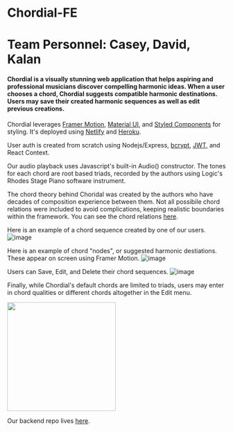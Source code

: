 # Chordial-FE

# Team Personnel: Casey, David, Kalan

#### Chordial is a visually stunning web application that helps aspiring and professional musicians discover compelling harmonic ideas. When a user chooses a chord, Chordial suggests compatible harmonic destinations. Users may save their created harmonic sequences as well as edit previous creations.

Chordial leverages [Framer Motion](https://www.framer.com/motion/), [Material UI](https://mui.com/), and [Styled Components](https://styled-components.com/) for styling. It's deployed using [Netlify](netlify.com) and [Heroku](https://www.heroku.com/).

User auth is created from scratch using Nodejs/Express, [bcrypt](https://www.npmjs.com/package/bcryptjs), [JWT](https://jwt.io/), and React Context. 

Our audio playback uses Javascript's built-in Audio() constructor. The tones for each chord are root based triads, recorded by the authors using Logic's Rhodes Stage Piano software instrument.

The chord theory behind Choridal was created by the authors who have decades of composition experience between them. Not all possibile chord relations were included to avoid complications, keeping realistic boundaries within the framework. You can see the chord relations [here](https://github.com/Chordial-Music/Chordial-FE/blob/main/src/data/data.js).

Here is an example of a chord sequence created by one of our users. 
![image](https://user-images.githubusercontent.com/29679939/149868917-cf031d4b-f48f-43ce-a97c-470cec9a369b.png)

Here is an example of chord "nodes", or suggested harmonic destiations. These appear on screen using Framer Motion. 
![image](https://user-images.githubusercontent.com/29679939/149869108-8edd4f3a-3dcf-4169-b624-4a0b24a9fc21.png)

Users can Save, Edit, and Delete their chord sequences. 
![image](https://user-images.githubusercontent.com/29679939/149869304-33cf6c78-4b96-4961-a74a-8cff020b97e3.png)

Finally, while Chordial's default chords are limited to triads, users may enter in chord qualities or different chords altogether in the Edit menu.

<img src="https://user-images.githubusercontent.com/29679939/149869441-4cdab7fb-0dad-4b6b-b55d-c51cd46b1fed.png" width="250px" />

Our backend repo lives [here](https://github.com/Chordial-Music/Chordial-BE).
